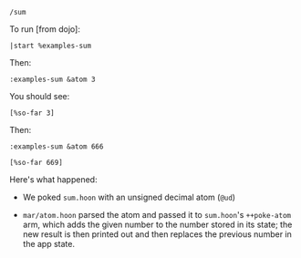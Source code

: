`/sum`

To run [from dojo]:

`|start %examples-sum`

Then:

`:examples-sum &atom 3`

You should see:

`[%so-far 3]`

Then:

`:examples-sum &atom 666`

`[%so-far 669]`

Here's what happened:

- We poked `sum.hoon` with an unsigned decimal atom (`@ud`)

- `mar/atom.hoon` parsed the atom and passed it to `sum.hoon`'s `++poke-atom` arm, which adds the given number to the number stored in its state; the new result is then printed out and then replaces the previous number in the app state.

